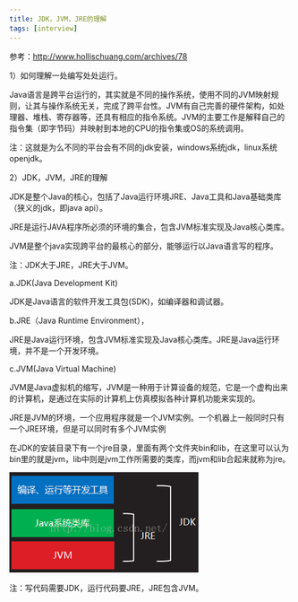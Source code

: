 ```yaml
---
title: JDK，JVM，JRE的理解
tags: [interview]
---
```


参考：http://www.hollischuang.com/archives/78

1）如何理解一处编写处处运行。

Java语言是跨平台运行的，其实就是不同的操作系统，使用不同的JVM映射规则，让其与操作系统无关，完成了跨平台性。JVM有自己完善的硬件架构，如处理器、堆栈、寄存器等，还具有相应的指令系统。JVM的主要工作是解释自己的指令集（即字节码）并映射到本地的CPU的指令集或OS的系统调用。

注：这就是为么不同的平台会有不同的jdk安装，windows系统jdk，linux系统openjdk。

2）JDK，JVM，JRE的理解

JDK是整个Java的核心，包括了Java运行环境JRE、Java工具和Java基础类库（狭义的jdk，即java api）。

JRE是运行JAVA程序所必须的环境的集合，包含JVM标准实现及Java核心类库。

JVM是整个java实现跨平台的最核心的部分，能够运行以Java语言写的程序。

注：JDK大于JRE，JRE大于JVM。

a.JDK(Java Development Kit) 

JDK是Java语言的软件开发工具包(SDK)，如编译器和调试器。

b.JRE（Java Runtime Environment），

JRE是Java运行环境，包含JVM标准实现及Java核心类库。JRE是Java运行环境，并不是一个开发环境。

c.JVM(Java Virtual Machine)

JVM是Java虚拟机的缩写，JVM是一种用于计算设备的规范，它是一个虚构出来的计算机，是通过在实际的计算机上仿真模拟各种计算机功能来实现的。

JRE是JVM的环境，一个应用程序就是一个JVM实例。一个机器上一般同时只有一个JRE环境，但是可以同时有多个JVM实例

在JDK的安装目录下有一个jre目录，里面有两个文件夹bin和lib，在这里可以认为bin里的就是jvm，lib中则是jvm工作所需要的类库，而jvm和lib合起来就称为jre。

![](/images/java_basic/interview/jvm/jdk-jre-jvm.png)

注：写代码需要JDK，运行代码要JRE，JRE包含JVM。